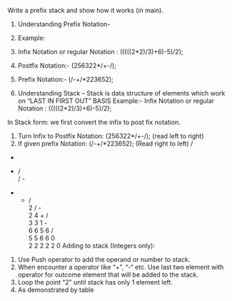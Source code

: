 Write a prefix stack and show how it works (in main). 

1.	Understanding Prefix Notation-
1.	Example: 
1.	Infix Notation or regular Notation :
(((((2*2)/3)+6)-5)/2);
2.	Postfix Notation:-
(256322*/+-/);
3.	Prefix Notation:- 
(/-+/*223652);

2.	Understanding Stack –
Stack is data structure of elements which work on 
“LAST IN FIRST OUT” BASIS
Example:- 
Infix Notation or regular Notation : (((((2*2)/3)+6)-5)/2);

In Stack form: we first convert the infix to post fix notation.
1.	Turn Infix to Postfix Notation: (256322*/+-/); (read left to right)
2.	If given prefix Notation: (/-+/*223652); (Read right to left)
/					
-					
+	/				
/	-				
*	+	/			
2	/	-			
2	4	+	/		
3	3	1	-		
6	6	5	6	/	
5	5	6	6	0	
2	2	2	2	2	0
Adding to stack (Integers only): 
1.	Use Push operator to add the operand or number to stack.
2.	When encounter a operator like “+”, “-“ etc. Use last two element with operator for outcome element that will be added to the stack.
3.	Loop the point “2” until stack has only 1 element left.
4.	As demonstrated by table



